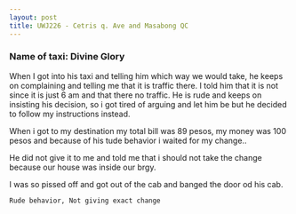 ```yaml
---
layout: post
title: UWJ226 - Cetris q. Ave and Masabong QC
---
```


### Name of taxi: Divine Glory

When I got into his taxi and telling him which way we would take, he keeps on complaining and telling me that it is traffic there. 
I told him that it is not since it is just 6 am and that there no traffic. 
He is rude and keeps on insisting his decision, so i got tired of arguing and let him be but he decided to follow my instructions instead.

When i got to my destination my total bill was 89 pesos, my money was 100 pesos and because of his tude behavior i waited for my change..

He did not give it to me and told me that i should not take the change because our house was inside our brgy. 

I was so pissed off and got out of the cab and banged the door od his cab.

```Rude behavior, Not giving exact change```
